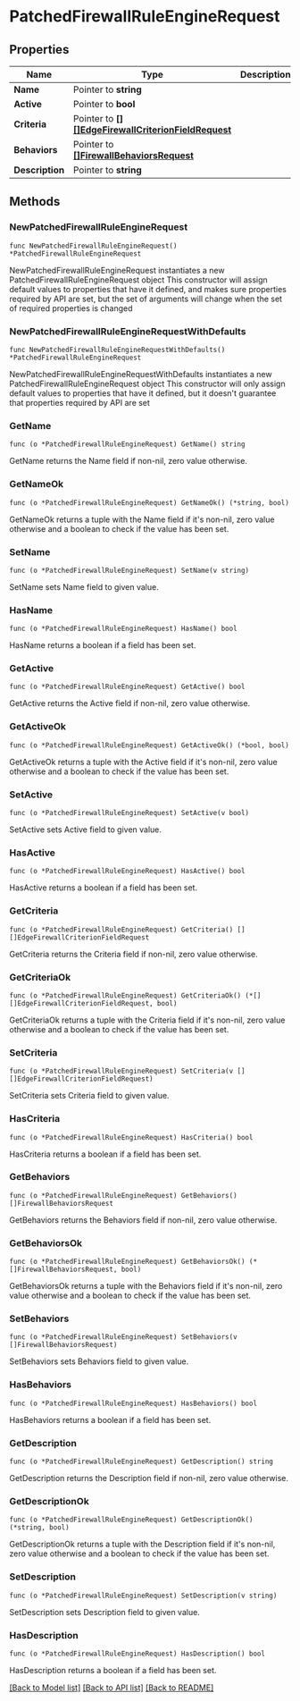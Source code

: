 # PatchedFirewallRuleEngineRequest

## Properties

Name | Type | Description | Notes
------------ | ------------- | ------------- | -------------
**Name** | Pointer to **string** |  | [optional] 
**Active** | Pointer to **bool** |  | [optional] 
**Criteria** | Pointer to [**[][]EdgeFirewallCriterionFieldRequest**]([]EdgeFirewallCriterionFieldRequest.md) |  | [optional] 
**Behaviors** | Pointer to [**[]FirewallBehaviorsRequest**](FirewallBehaviorsRequest.md) |  | [optional] 
**Description** | Pointer to **string** |  | [optional] 

## Methods

### NewPatchedFirewallRuleEngineRequest

`func NewPatchedFirewallRuleEngineRequest() *PatchedFirewallRuleEngineRequest`

NewPatchedFirewallRuleEngineRequest instantiates a new PatchedFirewallRuleEngineRequest object
This constructor will assign default values to properties that have it defined,
and makes sure properties required by API are set, but the set of arguments
will change when the set of required properties is changed

### NewPatchedFirewallRuleEngineRequestWithDefaults

`func NewPatchedFirewallRuleEngineRequestWithDefaults() *PatchedFirewallRuleEngineRequest`

NewPatchedFirewallRuleEngineRequestWithDefaults instantiates a new PatchedFirewallRuleEngineRequest object
This constructor will only assign default values to properties that have it defined,
but it doesn't guarantee that properties required by API are set

### GetName

`func (o *PatchedFirewallRuleEngineRequest) GetName() string`

GetName returns the Name field if non-nil, zero value otherwise.

### GetNameOk

`func (o *PatchedFirewallRuleEngineRequest) GetNameOk() (*string, bool)`

GetNameOk returns a tuple with the Name field if it's non-nil, zero value otherwise
and a boolean to check if the value has been set.

### SetName

`func (o *PatchedFirewallRuleEngineRequest) SetName(v string)`

SetName sets Name field to given value.

### HasName

`func (o *PatchedFirewallRuleEngineRequest) HasName() bool`

HasName returns a boolean if a field has been set.

### GetActive

`func (o *PatchedFirewallRuleEngineRequest) GetActive() bool`

GetActive returns the Active field if non-nil, zero value otherwise.

### GetActiveOk

`func (o *PatchedFirewallRuleEngineRequest) GetActiveOk() (*bool, bool)`

GetActiveOk returns a tuple with the Active field if it's non-nil, zero value otherwise
and a boolean to check if the value has been set.

### SetActive

`func (o *PatchedFirewallRuleEngineRequest) SetActive(v bool)`

SetActive sets Active field to given value.

### HasActive

`func (o *PatchedFirewallRuleEngineRequest) HasActive() bool`

HasActive returns a boolean if a field has been set.

### GetCriteria

`func (o *PatchedFirewallRuleEngineRequest) GetCriteria() [][]EdgeFirewallCriterionFieldRequest`

GetCriteria returns the Criteria field if non-nil, zero value otherwise.

### GetCriteriaOk

`func (o *PatchedFirewallRuleEngineRequest) GetCriteriaOk() (*[][]EdgeFirewallCriterionFieldRequest, bool)`

GetCriteriaOk returns a tuple with the Criteria field if it's non-nil, zero value otherwise
and a boolean to check if the value has been set.

### SetCriteria

`func (o *PatchedFirewallRuleEngineRequest) SetCriteria(v [][]EdgeFirewallCriterionFieldRequest)`

SetCriteria sets Criteria field to given value.

### HasCriteria

`func (o *PatchedFirewallRuleEngineRequest) HasCriteria() bool`

HasCriteria returns a boolean if a field has been set.

### GetBehaviors

`func (o *PatchedFirewallRuleEngineRequest) GetBehaviors() []FirewallBehaviorsRequest`

GetBehaviors returns the Behaviors field if non-nil, zero value otherwise.

### GetBehaviorsOk

`func (o *PatchedFirewallRuleEngineRequest) GetBehaviorsOk() (*[]FirewallBehaviorsRequest, bool)`

GetBehaviorsOk returns a tuple with the Behaviors field if it's non-nil, zero value otherwise
and a boolean to check if the value has been set.

### SetBehaviors

`func (o *PatchedFirewallRuleEngineRequest) SetBehaviors(v []FirewallBehaviorsRequest)`

SetBehaviors sets Behaviors field to given value.

### HasBehaviors

`func (o *PatchedFirewallRuleEngineRequest) HasBehaviors() bool`

HasBehaviors returns a boolean if a field has been set.

### GetDescription

`func (o *PatchedFirewallRuleEngineRequest) GetDescription() string`

GetDescription returns the Description field if non-nil, zero value otherwise.

### GetDescriptionOk

`func (o *PatchedFirewallRuleEngineRequest) GetDescriptionOk() (*string, bool)`

GetDescriptionOk returns a tuple with the Description field if it's non-nil, zero value otherwise
and a boolean to check if the value has been set.

### SetDescription

`func (o *PatchedFirewallRuleEngineRequest) SetDescription(v string)`

SetDescription sets Description field to given value.

### HasDescription

`func (o *PatchedFirewallRuleEngineRequest) HasDescription() bool`

HasDescription returns a boolean if a field has been set.


[[Back to Model list]](../README.md#documentation-for-models) [[Back to API list]](../README.md#documentation-for-api-endpoints) [[Back to README]](../README.md)


